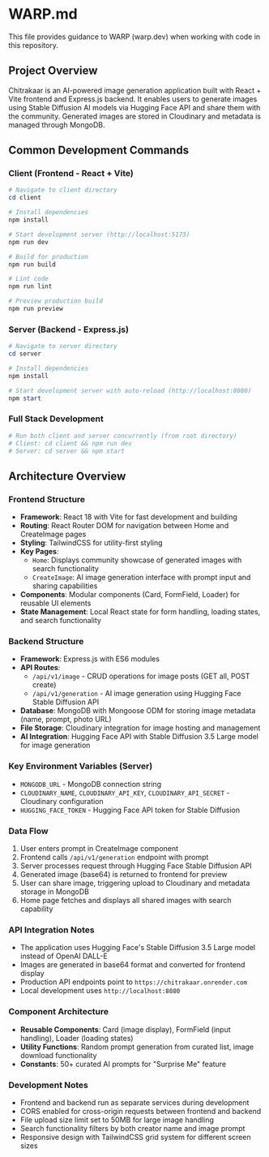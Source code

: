 # WARP.md

This file provides guidance to WARP (warp.dev) when working with code in this repository.

## Project Overview

Chitrakaar is an AI-powered image generation application built with React + Vite frontend and Express.js backend. It enables users to generate images using Stable Diffusion AI models via Hugging Face API and share them with the community. Generated images are stored in Cloudinary and metadata is managed through MongoDB.

## Common Development Commands

### Client (Frontend - React + Vite)
```powershell
# Navigate to client directory
cd client

# Install dependencies
npm install

# Start development server (http://localhost:5173)
npm run dev

# Build for production
npm run build

# Lint code
npm run lint

# Preview production build
npm run preview
```

### Server (Backend - Express.js)
```powershell
# Navigate to server directory
cd server

# Install dependencies
npm install

# Start development server with auto-reload (http://localhost:8080)
npm start
```

### Full Stack Development
```powershell
# Run both client and server concurrently (from root directory)
# Client: cd client && npm run dev
# Server: cd server && npm start
```

## Architecture Overview

### Frontend Structure
- **Framework**: React 18 with Vite for fast development and building
- **Routing**: React Router DOM for navigation between Home and CreateImage pages
- **Styling**: TailwindCSS for utility-first styling
- **Key Pages**:
  - `Home`: Displays community showcase of generated images with search functionality
  - `CreateImage`: AI image generation interface with prompt input and sharing capabilities
- **Components**: Modular components (Card, FormField, Loader) for reusable UI elements
- **State Management**: Local React state for form handling, loading states, and search functionality

### Backend Structure
- **Framework**: Express.js with ES6 modules
- **API Routes**:
  - `/api/v1/image` - CRUD operations for image posts (GET all, POST create)
  - `/api/v1/generation` - AI image generation using Hugging Face Stable Diffusion API
- **Database**: MongoDB with Mongoose ODM for storing image metadata (name, prompt, photo URL)
- **File Storage**: Cloudinary integration for image hosting and management
- **AI Integration**: Hugging Face API with Stable Diffusion 3.5 Large model for image generation

### Key Environment Variables (Server)
- `MONGODB_URL` - MongoDB connection string
- `CLOUDINARY_NAME`, `CLOUDINARY_API_KEY`, `CLOUDINARY_API_SECRET` - Cloudinary configuration
- `HUGGING_FACE_TOKEN` - Hugging Face API token for Stable Diffusion

### Data Flow
1. User enters prompt in CreateImage component
2. Frontend calls `/api/v1/generation` endpoint with prompt
3. Server processes request through Hugging Face Stable Diffusion API
4. Generated image (base64) is returned to frontend for preview
5. User can share image, triggering upload to Cloudinary and metadata storage in MongoDB
6. Home page fetches and displays all shared images with search capability

### API Integration Notes
- The application uses Hugging Face's Stable Diffusion 3.5 Large model instead of OpenAI DALL-E
- Images are generated in base64 format and converted for frontend display
- Production API endpoints point to `https://chitrakaar.onrender.com`
- Local development uses `http://localhost:8080`

### Component Architecture
- **Reusable Components**: Card (image display), FormField (input handling), Loader (loading states)
- **Utility Functions**: Random prompt generation from curated list, image download functionality
- **Constants**: 50+ curated AI prompts for "Surprise Me" feature

### Development Notes
- Frontend and backend run as separate services during development
- CORS enabled for cross-origin requests between frontend and backend
- File upload size limit set to 50MB for large image handling
- Search functionality filters by both creator name and image prompt
- Responsive design with TailwindCSS grid system for different screen sizes
